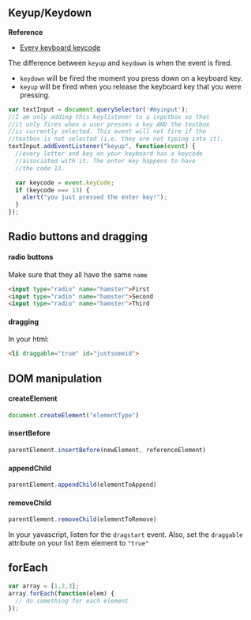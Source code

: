 ## Keyup/Keydown
**Reference**
  - [Every keyboard keycode](ttp://www.cambiaresearch.com/articles/15/javascript-char-codes-key-codes)
  
The difference between `keyup` and `keydown` is when the
event is fired.
  - `keydown` will be fired the moment you press down
on a keyboard key.
  - `keyup` will be fired when you release the keyboard
key that you were pressing.

```js
var textInput = document.querySelector('#myinput');
//I am only adding this keylistener to a inputbox so that
//it only fires when a user presses a key AND the textbox
//is currently selected. This event will not fire if the
//textbox is not selected (i.e. they are not typing into it).
textInput.addEventListener("keyup", function(event) {
  //every letter and key on your keyboard has a keycode
  //associated with it. The enter key happens to have
  //the code 13.

  var keycode = event.keyCode;
  if (keycode === 13) {
    alert("you just pressed the enter key!");
  }
});
```


## Radio buttons and dragging

#### radio buttons
Make sure that they all have the same ```name```
```html
<input type="radio" name="hamster">First
<input type="radio" name="hamster">Second
<input type="radio" name="hamster">Third
```

#### dragging

In your html:
```html
<li draggable="true" id="justsomeid">
```

## DOM manipulation

#### createElement
```js
document.createElement("elementType")
```

#### insertBefore
```js
parentElement.insertBefore(newElement, referenceElement)
```

#### appendChild
```js
parentElement.appendChild(elementToAppend)
```

#### removeChild
```js
parentElement.removeChild(elementToRemove)
```

In your yavascript, listen for the `dragstart` event. Also, set the `draggable` attribute on your list item element to `"true"`

## forEach
```js
var array = [1,2,3];
array.forEach(function(elem) {
  // do something for each element
});
```
